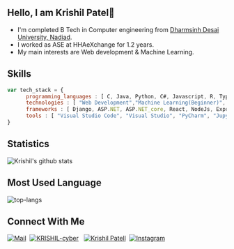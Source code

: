 ## Hello, I am Krishil Patel👋

* I'm completed B Tech in Computer engineering from [Dharmsinh Desai University, Nadiad](https://ddu.ac.in/).
* I worked as ASE at HHAeXchange for 1.2 years. 
* My main interests are Web development & Machine Learning.


## Skills

```javascript
var tech_stack = {
      programming_languages : [ C, Java, Python, C#, Javascript, R, Typescript],
      technologies : [ "Web Development","Machine Learning(Beginner)", ],
      frameworks : [ Django, ASP.NET, ASP.NET_core, React, NodeJs, ExpressJs, ReactNative ],
      tools : [ "Visual Studio Code", "Visual Studio", "PyCharm", "JupyterNotebook" ],
}
```

## Statistics

![Krishil's github stats](https://github-readme-stats.vercel.app/api?username=KRISHIL-cyber&show_icons=true&theme=tokyonight)

## Most Used Language #

![top-langs](https://github-readme-stats.vercel.app/api/top-langs?username=KRISHIL-cyber&show_icons=true&title_color=fff&icon_color=79ff97&text_color=9f9f9f&bg_color=151515)

## Connect With Me
[![Mail](https://img.shields.io/badge/Gmail-D14836?style=for-the-badge&logo=gmail&logoColor=white)](mailto:krishil005@gmail.com)&nbsp;
[![KRISHIL-cyber](https://img.shields.io/badge/GitHub-100000?style=for-the-badge&logo=github&logoColor=white)](https://github.com/KRISHIL-cyber) &nbsp;
[![Krishil Patell](https://img.shields.io/badge/LinkedIn-0077B5?style=for-the-badge&logo=linkedin&logoColor=white)](https://www.linkedin.com/in/krishil-patel-62730a1a5/)&nbsp;
[![Instagram](https://img.shields.io/badge/Instagram-E4405F?style=for-the-badge&logo=instagram&logoColor=white)](https://www.instagram.com/krishil005/)&nbsp;
